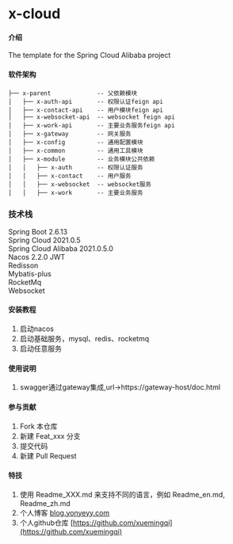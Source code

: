 # x-cloud

#### 介绍
The template for the Spring Cloud Alibaba project

#### 软件架构
```
├── x-parent             -- 父依赖模块
│   ├── x-auth-api       -- 权限认证feign api
│   ├── x-contact-api    -- 用户模块feign api
│   ├── x-websocket-api  -- websocket feign api
│   ├── x-work-api       -- 主要业务服务feign api
│   ├── x-gateway        -- 网关服务
│   ├── x-config         -- 通用配置模块
│   ├── x-common         -- 通用工具模块
│   ├── x-module         -- 业务模块公共依赖
│   │   ├── x-auth       -- 权限认证服务
│   │   ├── x-contact    -- 用户服务
│   │   ├── x-websocket  -- websocket服务
│   │   ├── x-work       -- 主要业务服务
```

### 技术栈
Spring Boot 2.6.13  
Spring Cloud 2021.0.5  
Spring Cloud Alibaba 2021.0.5.0  
Nacos 2.2.0
JWT  
Redisson  
Mybatis-plus  
RocketMq  
Websocket


#### 安装教程

1.  启动nacos
2.  启动基础服务，mysql、redis、rocketmq
3.  启动任意服务

#### 使用说明

1.  swagger通过gateway集成,url->https://gateway-host/doc.html

#### 参与贡献

1.  Fork 本仓库
2.  新建 Feat_xxx 分支
3.  提交代码
4.  新建 Pull Request


#### 特技

1.  使用 Readme\_XXX.md 来支持不同的语言，例如 Readme\_en.md, Readme\_zh.md
2.  个人博客 [blog.yonyeyy.com](https://blog.yonyeyy.com)
3.  个人github仓库 [https://github.com/xuemingqi](https://github.com/xuemingqi)
